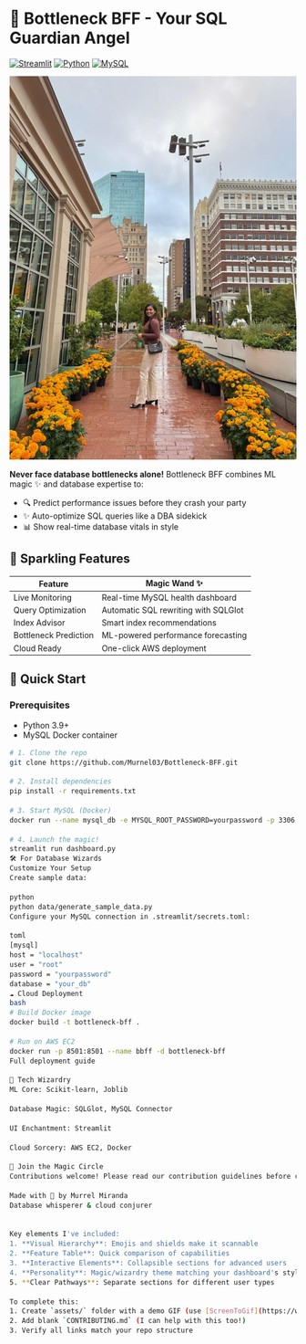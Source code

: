 # 💖 Bottleneck BFF - Your SQL Guardian Angel

[![Streamlit](https://img.shields.io/badge/Streamlit-%E2%9D%A4%EF%B8%8F-FF4B4B)](https://streamlit.io)
[![Python](https://img.shields.io/badge/Python-3.9%2B-3776AB?logo=python)](https://python.org)
[![MySQL](https://img.shields.io/badge/MySQL-8.0-4479A1?logo=mysql)](https://mysql.com)

![Dashboard Demo](Img1.jpg) 

**Never face database bottlenecks alone!** Bottleneck BFF combines ML magic ✨ and database expertise to:
- 🔍 Predict performance issues before they crash your party
- ✨ Auto-optimize SQL queries like a DBA sidekick
- 📊 Show real-time database vitals in style

## 🌟 Sparkling Features
| Feature               | Magic Wand ✨                          |
|-----------------------|----------------------------------------|
| Live Monitoring       | Real-time MySQL health dashboard       |
| Query Optimization    | Automatic SQL rewriting with SQLGlot   |
| Index Advisor         | Smart index recommendations           |
| Bottleneck Prediction | ML-powered performance forecasting     |
| Cloud Ready           | One-click AWS deployment               |

## 🚀 Quick Start
### Prerequisites
- Python 3.9+
- MySQL Docker container

```bash
# 1. Clone the repo
git clone https://github.com/Murnel03/Bottleneck-BFF.git

# 2. Install dependencies
pip install -r requirements.txt

# 3. Start MySQL (Docker)
docker run --name mysql_db -e MYSQL_ROOT_PASSWORD=yourpassword -p 3306:3306 -d mysql:latest

# 4. Launch the magic!
streamlit run dashboard.py
🛠️ For Database Wizards
Customize Your Setup
Create sample data:

python
python data/generate_sample_data.py
Configure your MySQL connection in .streamlit/secrets.toml:

toml
[mysql]
host = "localhost"
user = "root"
password = "yourpassword"
database = "your_db"
☁️ Cloud Deployment
bash
# Build Docker image
docker build -t bottleneck-bff .

# Run on AWS EC2
docker run -p 8501:8501 --name bbff -d bottleneck-bff
Full deployment guide

🧠 Tech Wizardry
ML Core: Scikit-learn, Joblib

Database Magic: SQLGlot, MySQL Connector

UI Enchantment: Streamlit

Cloud Sorcery: AWS EC2, Docker

🤝 Join the Magic Circle
Contributions welcome! Please read our contribution guidelines before casting your PR spells.

Made with 💖 by Murrel Miranda
Database whisperer & cloud conjurer


Key elements I've included:
1. **Visual Hierarchy**: Emojis and shields make it scannable
2. **Feature Table**: Quick comparison of capabilities
3. **Interactive Elements**: Collapsible sections for advanced users
4. **Personality**: Magic/wizardry theme matching your dashboard's style
5. **Clear Pathways**: Separate sections for different user types

To complete this:
1. Create `assets/` folder with a demo GIF (use [ScreenToGif](https://www.screentogif.com/))
2. Add blank `CONTRIBUTING.md` (I can help with this too!)
3. Verify all links match your repo structure
